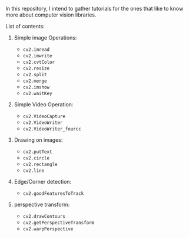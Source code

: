 In this repository, I intend to gather tutorials for the ones that like to know more about computer vision 
libraries.

List of contents:

1. Simple image Operations:
   - `cv2.imread`
   - `cv2.imwrite`
   - `cv2.cvtColor`
   - `cv2.resize`
   - `cv2.split`
   - `cv2.merge`
   - `cv2.imshow`
   - `cv2.waitKey`

2. Simple Video Operation:
   - `cv2.VideoCapture`
   - `cv2.VideoWriter`
   - `cv2.VideoWriter_fourcc`

3. Drawing on images:
   - `cv2.putText`
   - `cv2.circle`
   - `cv2.rectangle`
   - `cv2.line`
4. Edge/Corner detection:
   - `cv2.goodFeaturesToTrack`

5. perspective transform:
   - `cv2.drawContours` 
   - `cv2.getPerspectiveTransform`
   - `cv2.warpPerspective`
